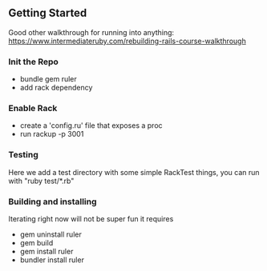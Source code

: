 ## Getting Started

Good other walkthrough for running into anything: https://www.intermediateruby.com/rebuilding-rails-course-walkthrough

### Init the Repo
 - bundle gem ruler
 - add rack dependency

### Enable Rack
 - create a 'config.ru' file that exposes a proc
 - run rackup -p 3001

### Testing

Here we add a test directory with some simple RackTest things, you can run with "ruby test/*.rb"

### Building and installing

Iterating right now will not be super fun it requires
 - gem uninstall ruler
 - gem build
 - gem install ruler
 - bundler install ruler
